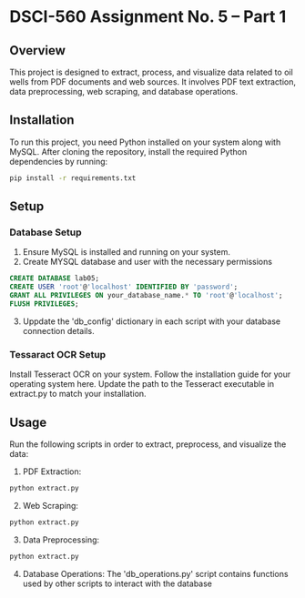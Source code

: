 # DSCI-560 Assignment No. 5 – Part 1

## Overview

This project is designed to extract, process, and visualize data related to oil wells from PDF documents and web sources. It involves PDF text extraction, data preprocessing, web scraping, and database operations.

## Installation

To run this project, you need Python installed on your system along with MySQL. After cloning the repository, install the required Python dependencies by running:

```bash
pip install -r requirements.txt
```

## Setup

### Database Setup

1. Ensure MySQL is installed and running on your system.
2. Create MYSQL database and user with the necessary permissions

```sql
CREATE DATABASE lab05;
CREATE USER 'root'@'localhost' IDENTIFIED BY 'password';
GRANT ALL PRIVILEGES ON your_database_name.* TO 'root'@'localhost';
FLUSH PRIVILEGES;
```

3. Uppdate the 'db_config' dictionary in each script with your database connection details.

### Tessaract OCR Setup

Install Tesseract OCR on your system. Follow the installation guide for your operating system here.
Update the path to the Tesseract executable in extract.py to match your installation.

## Usage

Run the following scripts in order to extract, preprocess, and visualize the data:

1. PDF Extraction:
```bash
python extract.py
```

2. Web Scraping:
```bash
python extract.py
```

3. Data Preprocessing:
```bash
python extract.py
```

4. Database Operations:
The 'db_operations.py' script contains functions used by other scripts to interact with the database

